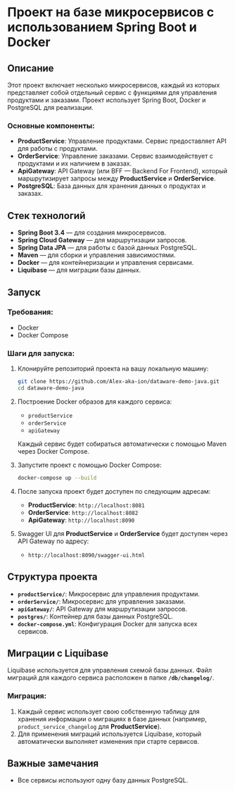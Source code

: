 # Проект на базе микросервисов с использованием Spring Boot и Docker

## Описание

Этот проект включает несколько микросервисов, каждый из которых представляет собой отдельный сервис с функциями для управления продуктами и заказами. Проект использует Spring Boot, Docker и PostgreSQL для реализации.

### Основные компоненты:

- **ProductService**: Управление продуктами. Сервис предоставляет API для работы с продуктами.
- **OrderService**: Управление заказами. Сервис взаимодействует с продуктами и их наличием в заказах.
- **ApiGateway**: API Gateway (или BFF — Backend For Frontend), который маршрутизирует запросы между **ProductService** и **OrderService**.
- **PostgreSQL**: База данных для хранения данных о продуктах и заказах.

## Стек технологий

- **Spring Boot 3.4** — для создания микросервисов.
- **Spring Cloud Gateway** — для маршрутизации запросов.
- **Spring Data JPA** — для работы с базой данных PostgreSQL.
- **Maven** — для сборки и управления зависимостями.
- **Docker** — для контейнеризации и управления сервисами.
- **Liquibase** — для миграции базы данных.

## Запуск

### Требования:

- Docker
- Docker Compose

### Шаги для запуска:

1. Клонируйте репозиторий проекта на вашу локальную машину:
    ```bash
    git clone https://github.com/Alex-aka-ion/dataware-demo-java.git
    cd dataware-demo-java
    ```

2. Построение Docker образов для каждого сервиса:
    - `productService`
    - `orderService`
    - `apiGateway`

   Каждый сервис будет собираться автоматически с помощью Maven через Docker Compose.

3. Запустите проект с помощью Docker Compose:
    ```bash
    docker-compose up --build
    ```

4. После запуска проект будет доступен по следующим адресам:
    - **ProductService**: `http://localhost:8081`
    - **OrderService**: `http://localhost:8082`
    - **ApiGateway**: `http://localhost:8090`

5. Swagger UI для **ProductService** и **OrderService** будет доступен через API Gateway по адресу:
    - `http://localhost:8090/swagger-ui.html`

## Структура проекта

- **`productService/`**: Микросервис для управления продуктами.
- **`orderService/`**: Микросервис для управления заказами.
- **`apiGateway/`**: API Gateway для маршрутизации запросов.
- **`postgres/`**: Контейнер для базы данных PostgreSQL.
- **`docker-compose.yml`**: Конфигурация Docker для запуска всех сервисов.

## Миграции с Liquibase

Liquibase используется для управления схемой базы данных. Файл миграций для каждого сервиса расположен в папке **`/db/changelog/`**.

### Миграция:
1. Каждый сервис использует свою собственную таблицу для хранения информации о миграциях в базе данных (например, `product_service_changelog` для **ProductService**).
2. Для применения миграций используется Liquibase, который автоматически выполняет изменения при старте сервисов.

## Важные замечания

- Все сервисы используют одну базу данных PostgreSQL.